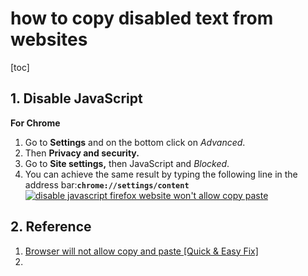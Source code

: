 

# how to copy disabled text from websites

[toc]



## 1. Disable JavaScript

**For Chrome**

1. Go to **Settings** and on the bottom click on *Advanced*.
2. Then **Privacy and security.**
3. Go to **Site settings,** then JavaScript and *Blocked*.
4. You can achieve the same result by typing the following line in the address bar:**`chrome://settings/content`**[![disable javascript firefox website won't allow copy paste](D:\Githubs\Blogs\Product\img\JavaScript-blocked-Chrome-768x209.jpg)](https://cdn.windowsreport.com/wp-content/uploads/2019/06/JavaScript-blocked-Chrome.jpg)



## 2. Reference



1. [Browser will not allow copy and paste [Quick & Easy Fix]](https://windowsreport.com/browser-not-allow-copy-paste/#:~:text=How%20do%20you%20copy%20from,respective%20web%20page%20to%20PDF.)
2. 